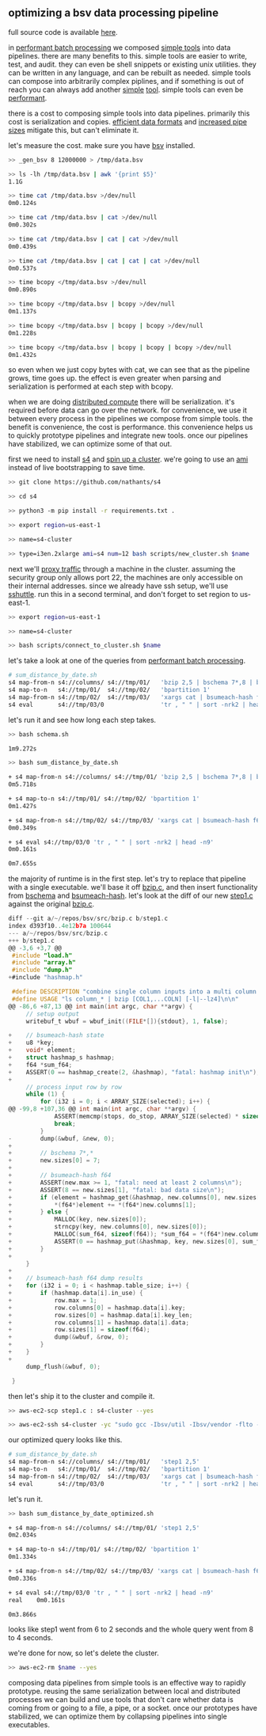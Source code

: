 ## optimizing a bsv data processing pipeline

full source code is available [here](https://github.com/nathants/posts/tree/006/006_optimizing_a_bsv_data_processing_pipeline).

in [performant batch processing](https://nathants.com/posts/performant-batch-processing-with-bsv-s4-and-presto) we composed [simple tools](https://github.com/nathants/bsv#tools) into data pipelines. there are many benefits to this. simple tools are easier to write, test, and audit. they can even be shell snippets or existing unix utilities. they can be written in any language, and can be rebuilt as needed. simple tools can compose into arbitrarily complex piplines, and if something is out of reach you can always add another [simple]() [tool](). simple tools can even be [performant]().

there is a cost to composing simple tools into data pipelines. primarily this cost is serialization and copies. [efficient data formats]() and [increased pipe sizes]() mitigate this, but can't eliminate it.

let's measure the cost. make sure you have [bsv]() installed.

```bash
>> _gen_bsv 8 12000000 > /tmp/data.bsv

>> ls -lh /tmp/data.bsv | awk '{print $5}'
1.1G

>> time cat /tmp/data.bsv >/dev/null
0m0.124s

>> time cat /tmp/data.bsv | cat >/dev/null
0m0.302s

>> time cat /tmp/data.bsv | cat | cat >/dev/null
0m0.439s

>> time cat /tmp/data.bsv | cat | cat | cat >/dev/null
0m0.537s

>> time bcopy </tmp/data.bsv >/dev/null
0m0.890s

>> time bcopy </tmp/data.bsv | bcopy >/dev/null
0m1.137s

>> time bcopy </tmp/data.bsv | bcopy | bcopy >/dev/null
0m1.228s

>> time bcopy </tmp/data.bsv | bcopy | bcopy | bcopy >/dev/null
0m1.432s
```

so even when we just copy bytes with cat, we can see that as the pipeline grows, time goes up. the effect is even greater when parsing and serialization is performed at each step with bcopy.

when we are doing [distributed compute]() there will be serialization. it's required before data can go over the network. for convenience, we use it between every process in the pipelines we compose from simple tools. the benefit is convenience, the cost is performance. this convenience helps us to quickly prototype pipelines and integrate new tools. once our pipelines have stabilized, we can optimize some of that out.

first we need to install [s4](https://github.com/nathants/s4) and [spin up a cluster](https://github.com/nathants/s4/blob/master/scripts/new_cluster.sh). we're going to use an [ami](https://github.com/nathants/bootstraps/blob/master/amis/s4.sh) instead of live bootstrapping to save time.

```bash
>> git clone https://github.com/nathants/s4

>> cd s4

>> python3 -m pip install -r requirements.txt .

>> export region=us-east-1

>> name=s4-cluster

>> type=i3en.2xlarge ami=s4 num=12 bash scripts/new_cluster.sh $name
```

next we'll [proxy traffic](https://github.com/nathants/s4/blob/master/scripts/connect_to_cluster.sh) through a machine in the cluster. assuming the security group only allows port 22, the machines are only accessible on their internal addresses. since we already have ssh setup, we'll use [sshuttle](https://github.com/sshuttle/sshuttle). run this in a second terminal, and don't forget to set region to us-east-1.

```bash
>> export region=us-east-1

>> name=s4-cluster

>> bash scripts/connect_to_cluster.sh $name
```

let's take a look at one of the queries from [performant batch processing](https://nathants.com/posts/performant-batch-processing-with-bsv-s4-and-presto).

```bash
# sum_distance_by_date.sh
s4 map-from-n s4://columns/ s4://tmp/01/   'bzip 2,5 | bschema 7*,8 | bsumeach-hash f64'
s4 map-to-n   s4://tmp/01/  s4://tmp/02/   'bpartition 1'
s4 map-from-n s4://tmp/02/  s4://tmp/03/   'xargs cat | bsumeach-hash f64 | bschema 7,f64:a | csv'
s4 eval       s4://tmp/03/0                'tr , " " | sort -nrk2 | head -n9'
```

let's run it and see how long each step takes.

```bash
>> bash schema.sh

1m9.272s

>> bash sum_distance_by_date.sh

+ s4 map-from-n s4://columns/ s4://tmp/01/ 'bzip 2,5 | bschema 7*,8 | bsumeach-hash f64'
0m5.718s

+ s4 map-to-n s4://tmp/01/ s4://tmp/02/ 'bpartition 1'
0m1.427s

+ s4 map-from-n s4://tmp/02/ s4://tmp/03/ 'xargs cat | bsumeach-hash f64 | bschema 7,f64:a | csv'
0m0.349s

+ s4 eval s4://tmp/03/0 'tr , " " | sort -nrk2 | head -n9'
0m0.161s

0m7.655s
```

the majority of runtime is in the first step. let's try to replace that pipeline with a single executable. we'll base it off [bzip.c](), and then insert functionality from [bschema]() and [bsumeach-hash](). let's look at the diff of our new [step1.c]() against the original [bzip.c]().

```c
diff --git a/~/repos/bsv/src/bzip.c b/step1.c
index d393f10..4e12b7a 100644
--- a/~/repos/bsv/src/bzip.c
+++ b/step1.c
@@ -3,6 +3,7 @@
 #include "load.h"
 #include "array.h"
 #include "dump.h"
+#include "hashmap.h"

 #define DESCRIPTION "combine single column inputs into a multi column output\n\n"
 #define USAGE "ls column_* | bzip [COL1,...COLN] [-l|--lz4]\n\n"
@@ -86,6 +87,13 @@ int main(int argc, char **argv) {
     // setup output
     writebuf_t wbuf = wbuf_init((FILE*[]){stdout}, 1, false);

+    // bsumeach-hash state
+    u8 *key;
+    void* element;
+    struct hashmap_s hashmap;
+    f64 *sum_f64;
+    ASSERT(0 == hashmap_create(2, &hashmap), "fatal: hashmap init\n");
+
     // process input row by row
     while (1) {
         for (i32 i = 0; i < ARRAY_SIZE(selected); i++) {
@@ -99,8 +107,36 @@ int main(int argc, char **argv) {
             ASSERT(memcmp(stops, do_stop, ARRAY_SIZE(selected) * sizeof(i32)) == 0, "fatal: all columns didn't end at the same length\n");
             break;
         }
-        dump(&wbuf, &new, 0);
+
+        // bschema 7*,*
+        new.sizes[0] = 7;
+
+        // bsumeach-hash f64
+        ASSERT(new.max >= 1, "fatal: need at least 2 columns\n");
+        ASSERT(8 == new.sizes[1], "fatal: bad data size\n");
+        if (element = hashmap_get(&hashmap, new.columns[0], new.sizes[0])) {
+            *(f64*)element += *(f64*)new.columns[1];
+        } else {
+            MALLOC(key, new.sizes[0]);
+            strncpy(key, new.columns[0], new.sizes[0]);
+            MALLOC(sum_f64, sizeof(f64)); *sum_f64 = *(f64*)new.columns[1];
+            ASSERT(0 == hashmap_put(&hashmap, key, new.sizes[0], sum_f64), "fatal: hashmap put\n");
+        }
+
     }
+
+    // bsumeach-hash f64 dump results
+    for (i32 i = 0; i < hashmap.table_size; i++) {
+        if (hashmap.data[i].in_use) {
+            row.max = 1;
+            row.columns[0] = hashmap.data[i].key;
+            row.sizes[0] = hashmap.data[i].key_len;
+            row.columns[1] = hashmap.data[i].data;
+            row.sizes[1] = sizeof(f64);
+            dump(&wbuf, &row, 0);
+        }
+    }
+
     dump_flush(&wbuf, 0);

 }
```

then let's ship it to the cluster and compile it.

```bash
>> aws-ec2-scp step1.c : s4-cluster --yes

>> aws-ec2-ssh s4-cluster -yc "sudo gcc -Ibsv/util -Ibsv/vendor -flto -O3 -march=native -mtune=native -lm -o /usr/local/bin/step1 step1.c bsv/vendor/lz4.c"
```

our optimized query looks like this.

```bash
# sum_distance_by_date.sh
s4 map-from-n s4://columns/ s4://tmp/01/   'step1 2,5'
s4 map-to-n   s4://tmp/01/  s4://tmp/02/   'bpartition 1'
s4 map-from-n s4://tmp/02/  s4://tmp/03/   'xargs cat | bsumeach-hash f64 | bschema 7,f64:a | csv'
s4 eval       s4://tmp/03/0                'tr , " " | sort -nrk2 | head -n9'
```

let's run it.

```bash
>> bash sum_distance_by_date_optimized.sh

+ s4 map-from-n s4://columns/ s4://tmp/01/ 'step1 2,5'
0m2.034s

+ s4 map-to-n s4://tmp/01/ s4://tmp/02/ 'bpartition 1'
0m1.334s

+ s4 map-from-n s4://tmp/02/ s4://tmp/03/ 'xargs cat | bsumeach-hash f64 | bschema 7,f64:a | csv'
0m0.336s

+ s4 eval s4://tmp/03/0 'tr , " " | sort -nrk2 | head -n9'
real    0m0.161s

0m3.866s
```

looks like step1 went from 6 to 2 seconds and the whole query went from 8 to 4 seconds.

we're done for now, so let's delete the cluster.

```bash
>> aws-ec2-rm $name --yes
```

composing data pipelines from simple tools is an effective way to rapidly prototype. reusing the same serialization between local and distributed processes we can build and use tools that don't care whether data is coming from or going to a file, a pipe, or a socket. once our prototypes have stabilized, we can optimize them by collapsing pipelines into single executables.
